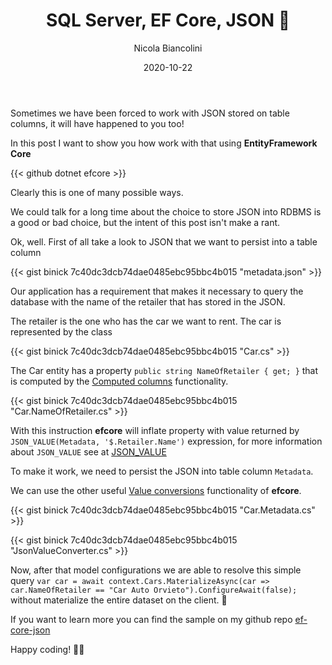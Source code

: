 ﻿---
title: SQL Server, EF Core, JSON 👀
date: 2020-10-22
author: Nicola Biancolini
keywords:
  - efcore
  - sql server
tags:
  - tip
  - azure
---

Sometimes we have been forced to work with JSON stored on table columns, it will have happened to you too!

In this post I want to show you how work with that using **EntityFramework Core**

{{< github dotnet efcore >}}

Clearly this is one of many possible ways.

We could talk for a long time about the choice to store JSON into RDBMS is a good or bad choice, but the intent of this post isn't make a rant.

Ok, well. First of all take a look to JSON that we want to persist into a table column

{{< gist binick 7c40dc3dcb74dae0485ebc95bbc4b015 "metadata.json" >}}

Our application has a requirement that makes it necessary to query the database with the name of the retailer that has stored in the JSON.

The retailer is the one who has the car we want to rent.
The car is represented by the class

{{< gist binick 7c40dc3dcb74dae0485ebc95bbc4b015 "Car.cs" >}}

The Car entity has a property `public string NameOfRetailer { get; }` that is computed by the [Computed columns](https://docs.microsoft.com/en-us/ef/core/modeling/generated-properties?tabs=data-annotations#computed-columns) functionality.

{{< gist binick 7c40dc3dcb74dae0485ebc95bbc4b015 "Car.NameOfRetailer.cs" >}}

With this instruction **efcore** will inflate property with value returned by `JSON_VALUE(Metadata, '$.Retailer.Name')` expression, for more information about `JSON_VALUE` see at [JSON_VALUE](https://docs.microsoft.com/en-us/sql/t-sql/functions/json-value-transact-sql?view=sql-server-ver15)

To make it work, we need to persist the JSON into table column `Metadata`.

We can use the other useful [Value conversions](https://docs.microsoft.com/en-us/ef/core/modeling/value-conversions) functionality of **efcore**.

{{< gist binick 7c40dc3dcb74dae0485ebc95bbc4b015 "Car.Metadata.cs" >}} 

{{< gist binick 7c40dc3dcb74dae0485ebc95bbc4b015 "JsonValueConverter.cs" >}}

Now, after that model configurations we are able to resolve this simple query `var car = await context.Cars.MaterializeAsync(car => car.NameOfRetailer == "Car Auto Orvieto").ConfigureAwait(false);` without materialize the entire dataset on the client. 🚀

If you want to learn more you can find the sample on my github repo [ef-core-json](https://github.com/binick/samples/blob/6b9a4676c4f7f243c73abd59fb6aec592fd9f543/src/ef-core-json)

Happy coding! 🐱‍👤

